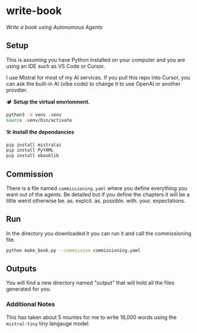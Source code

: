 # write-book
*Write a book using Autonomous Agents*

## Setup

This is assuming you have Python installed on your computer and you are using an IDE such as VS Code or Cursor.

I use Mistral for most of my AI services. If you pull this repo into Cursor, you can ask the built-in AI (vibe code) to change it to use OpenAI or another provdier. 

🏕️ **Setup the virtual envrionment.**
```bash
python3 -m venv .venv
source .venv/bin/activate
```

🛠️ **Install the dependancies**
```bash
pip install mistralai
pip install PyYAML
pip install ebooklib
```

## Commission

There is a file named `commissioning.yaml` where you define everything you want out of the agents. Be detailed but if you define the chapters it will be a little weird otherwise be. as. explcit. as. possible. with. your. expectations.

## Run

In the directory you downloaded it you can run it and call the commissioning file. 

```bash
python make_book.py --commission commissioning.yaml
```

## Outputs

You will find a new directory named "output" that will hold all the files generated for you. 

### Additional Notes

This has taken about 5 miuntes for me to write 16,000 words using the `mistral-tiny` tiny langauge model. 